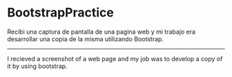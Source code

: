 # BootstrapPractice

Recibi una captura de pantalla de una pagina web y mi trabajo era desarrollar una copia de la misma utilizando Bootstrap.

----------------------------------------------------------------------------------------------------------------------------------

I recieved a screenshot of a web page and my job was to develop a copy of it by using bootstrap.
